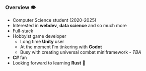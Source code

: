 ### Overview :eye:
- Computer Science student (2020-2025)
- Interested in **webdev**, **data science** and so much more
- Full-stack
- Hobbyist game developer
  - Long time **Unity** user
  - At the moment I'm tinkering with **Godot**
  - Busy with creating universal combat miniframework - *TBA*
- **C#** fan
- Looking forward to learning **Rust** :crab:
